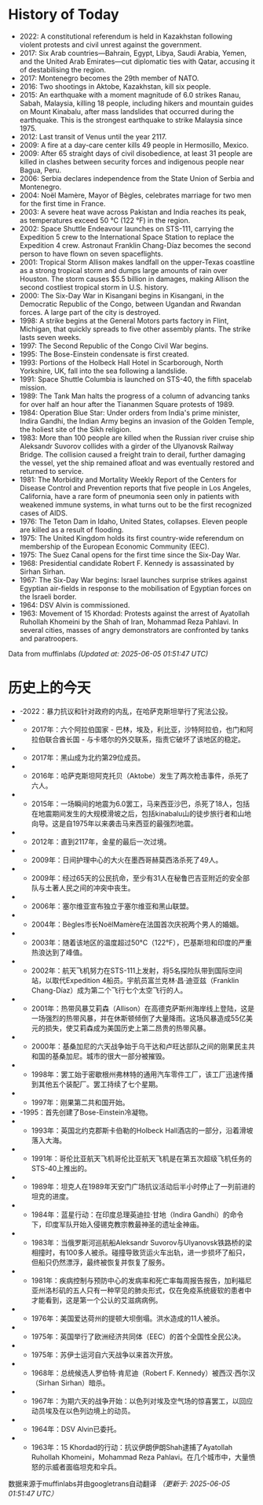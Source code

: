 # History of Today 

- 2022: A constitutional referendum is held in Kazakhstan following violent protests and civil unrest against the government.
- 2017: Six Arab countries—Bahrain, Egypt, Libya, Saudi Arabia, Yemen, and the United Arab Emirates—cut diplomatic ties with Qatar, accusing it of destabilising the region.
- 2017: Montenegro becomes the 29th member of NATO.
- 2016: Two shootings in Aktobe, Kazakhstan, kill six people.
- 2015: An earthquake with a moment magnitude of 6.0 strikes Ranau, Sabah, Malaysia, killing 18 people, including hikers and mountain guides on Mount Kinabalu, after mass landslides that occurred during the earthquake. This is the strongest earthquake to strike Malaysia since 1975.
- 2012: Last transit of Venus until the year 2117.
- 2009: A fire at a day-care center kills 49 people in Hermosillo, Mexico.
- 2009: After 65 straight days of civil disobedience, at least 31 people are killed in clashes between security forces and indigenous people near Bagua, Peru.
- 2006: Serbia declares independence from the State Union of Serbia and Montenegro.
- 2004: Noël Mamère, Mayor of Bègles, celebrates marriage for two men for the first time in France.
- 2003: A severe heat wave across Pakistan and India reaches its peak, as temperatures exceed 50 °C (122 °F) in the region.
- 2002: Space Shuttle Endeavour launches on STS-111, carrying the Expedition 5 crew to the International Space Station to replace the Expedition 4 crew. Astronaut Franklin Chang-Díaz becomes the second person to have flown on seven spaceflights.
- 2001: Tropical Storm Allison makes landfall on the upper-Texas coastline as a strong tropical storm and dumps large amounts of rain over Houston. The storm causes $5.5 billion in damages, making Allison the second costliest tropical storm in U.S. history.
- 2000: The Six-Day War in Kisangani begins in Kisangani, in the Democratic Republic of the Congo, between Ugandan and Rwandan forces. A large part of the city is destroyed.
- 1998: A strike begins at the General Motors parts factory in Flint, Michigan, that quickly spreads to five other assembly plants. The strike lasts seven weeks.
- 1997: The Second Republic of the Congo Civil War begins.
- 1995: The Bose-Einstein condensate is first created.
- 1993: Portions of the Holbeck Hall Hotel in Scarborough, North Yorkshire, UK, fall into the sea following a landslide.
- 1991: Space Shuttle Columbia is launched on STS-40, the fifth spacelab mission.
- 1989: The Tank Man halts the progress of a column of advancing tanks for over half an hour after the Tiananmen Square protests of 1989.
- 1984: Operation Blue Star: Under orders from India's prime minister, Indira Gandhi, the Indian Army begins an invasion of the Golden Temple, the holiest site of the Sikh religion.
- 1983: More than 100 people are killed when the Russian river cruise ship Aleksandr Suvorov collides with a girder of the Ulyanovsk Railway Bridge. The collision caused a freight train to derail, further damaging the vessel, yet the ship remained afloat and was eventually restored and returned to service.
- 1981: The Morbidity and Mortality Weekly Report of the Centers for Disease Control and Prevention reports that five people in Los Angeles, California, have a rare form of pneumonia seen only in patients with weakened immune systems, in what turns out to be the first recognized cases of AIDS.
- 1976: The Teton Dam in Idaho, United States, collapses. Eleven people are killed as a result of flooding.
- 1975: The United Kingdom holds its first country-wide referendum on membership of the European Economic Community (EEC).
- 1975: The Suez Canal opens for the first time since the Six-Day War.
- 1968: Presidential candidate Robert F. Kennedy is assassinated by Sirhan Sirhan.
- 1967: The Six-Day War begins: Israel launches surprise strikes against Egyptian air-fields in response to the mobilisation of Egyptian forces on the Israeli border.
- 1964: DSV Alvin is commissioned.
- 1963: Movement of 15 Khordad: Protests against the arrest of Ayatollah Ruhollah Khomeini by the Shah of Iran, Mohammad Reza Pahlavi. In several cities, masses of angry demonstrators are confronted by tanks and paratroopers.

Data from muffinlabs
*(Updated at: 2025-06-05 01:51:47 UTC)*

# 历史上的今天 

- -2022：暴力抗议和针对政府的内乱，在哈萨克斯坦举行了宪法公投。
- -  2017年：六个阿拉伯国家 - 巴林，埃及，利比亚，沙特阿拉伯，也门和阿拉伯联合酋长国 - 与卡塔尔的外交联系，指责它破坏了该地区的稳定。
- -  2017年：黑山成为北约第29位成员。
- -  2016年：哈萨克斯坦阿克托贝（Aktobe）发生了两次枪击事件，杀死了六人。
- -  2015年：一场瞬间的地震为6.0罢工，马来西亚沙巴，杀死了18人，包括在地震期间发生的大规模滑坡之后，包括kinabalu山的徒步旅行者和山地向导。这是自1975年以来袭击马来西亚的最强烈地震。
- -  2012年：直到2117年，金星的最后一次过境。
- -  2009年：日间护理中心的大火在墨西哥赫莫西洛杀死了49人。
- -  2009年：经过65天的公民抗命，至少有31人在秘鲁巴吉亚附近的安全部队与土著人民之间的冲突中丧生。
- -  2006年：塞尔维亚宣布独立于塞尔维亚和黑山联盟。
- -  2004年：Bègles市长NoëlMamère在法国首次庆祝两个男人的婚姻。
- -  2003年：随着该地区的温度超过50°C（122°F），巴基斯坦和印度的严重热浪达到了峰值。
- -  2002年：航天飞机努力在STS-111上发射，将5名探险队带到国际空间站，以取代Expedition 4船员。宇航员富兰克林·昌·迪亚兹（Franklin Chang-Díaz）成为第二个飞行七个太空飞行的人。
- -  2001年：热带风暴艾莉森（Allison）在高德克萨斯州海岸线上登陆，这是一场强烈的热带风暴，并在休斯顿倾倒了大量降雨。这场风暴造成55亿美元的损失，使艾莉森成为美国历史上第二昂贵的热带风暴。
- -  2000年：基桑加尼的六天战争始于乌干达和卢旺达部队之间的刚果民主共和国的基桑加尼。城市的很大一部分被摧毁。
- -  1998年：罢工始于密歇根州弗林特的通用汽车零件工厂，该工厂迅速传播到其他五个装配厂。罢工持续了七个星期。
- -  1997年：刚果第二共和国开始。
- -1995：首先创建了Bose-Einstein冷凝物。
- -  1993年：英国北约克郡斯卡伯勒的Holbeck Hall酒店的一部分，沿着滑坡落入大海。
- -  1991年：哥伦比亚航天飞机哥伦比亚航天飞机是在第五次超级飞机任务的STS-40上推出的。
- -  1989年：坦克人在1989年天安门广场抗议活动后半小时停止了一列前进的坦克的进度。
- -  1984年：蓝星行动：在印度总理英迪拉·甘地（Indira Gandhi）的命令下，印度军队开始入侵锡克教宗教最神圣的遗址金神庙。
- -  1983年：当俄罗斯河巡航船Aleksandr Suvorov与Ulyanovsk铁路桥的梁相撞时，有100多人被杀。碰撞导致货运火车出轨，进一步损坏了船只，但船只仍然漂浮，最终被恢复并恢复了服务。
- -  1981年：疾病控制与预防中心的发病率和死亡率每周报告报告，加利福尼亚州洛杉矶的五人只有一种罕见的肺炎形式，仅在免疫系统疲软的患者中才能看到，这是第一个公认的艾滋病病例。
- -  1976年：美国爱达荷州的提顿大坝倒塌。洪水造成的11人被杀。
- -  1975年：英国举行了欧洲经济共同体（EEC）的首个全国性全民公决。
- -  1975年：苏伊士运河自六天战争以来首次开放。
- -  1968年：总统候选人罗伯特·肯尼迪（Robert F. Kennedy）被西汉·西尔汉（Sirhan Sirhan）暗杀。
- -  1967年：为期六天的战争开始：以色列对埃及空气场的惊喜罢工，以回应动员埃及在以色列边境上的动员。
- -  1964年：DSV Alvin已委托。
- -  1963年：15 Khordad的行动：抗议伊朗伊朗Shah逮捕了Ayatollah Ruhollah Khomeini，Mohammad Reza Pahlavi。在几个城市中，大量愤怒的示威者面临坦克和伞兵。

数据来源于muffinlabs并由googletrans自动翻译
*（更新于: 2025-06-05 01:51:47 UTC）*